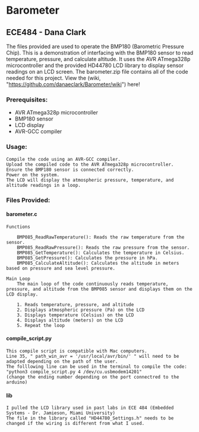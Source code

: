# Barometer
## ECE484 - Dana Clark

The files provided are used to operate the BMP180 (Barometric Pressure Chip). 
This is a demonstration of interfacing with the BMP180 sensor to read temperature, pressure, and calculate altitude. 
It uses the AVR ATmega328p microcontroller and the provided HD44780 LCD library to display sensor readings on an LCD screen.
The barometer.zip file contains all of the code needed for this project. View the (wiki, "https://github.com/danaeclark/Barometer/wiki") here!

### Prerequisites:
- AVR ATmega328p microcontroller
- BMP180 sensor
- LCD display
- AVR-GCC compiler

### Usage:
    Compile the code using an AVR-GCC compiler.
    Upload the compiled code to the AVR ATmega328p microcontroller.
    Ensure the BMP180 sensor is connected correctly.
    Power on the system.
    The LCD will display the atmospheric pressure, temperature, and altitude readings in a loop.

### Files Provided:
#### barometer.c 

    Functions
    
        BMP085_ReadRawTemperature(): Reads the raw temperature from the sensor.
        BMP085_ReadRawPressure(): Reads the raw pressure from the sensor.
        BMP085_GetTemperature(): Calculates the temperature in Celsius.
        BMP085_GetPressure(): Calculates the pressure in hPa.
        BMP085_CalculateAltitude(): Calculates the altitude in meters based on pressure and sea level pressure.
        
    Main Loop
        The main loop of the code continuously reads temperature, pressure, and altitude from the BMP085 sensor and displays them on the LCD display.
        
        1. Reads temperature, pressure, and altitude
        2. Displays atmospheric pressure (Pa) on the LCD
        3. Displays temperature (Celsius) on the LCD
        4. Displays altitude (meters) on the LCD
        5. Repeat the loop
        
#### compile_script.py

    This compile script is compatible with Mac computers. 
    Line 35, " path_win_avr = '/usr/local/avr/bin/' " will need to be adapted depending on the path of the user.
    The folllowing line can be used in the terminal to compile the code: "python3 compile_script.py 4 /dev/cu.usbmodem14201" 
    (change the ending number depending on the port connectred to the arduino)

#### lib

    I pulled the LCD library used in past labs in ECE 484 (Embedded Systems - Dr. Jamieson, Miami University) 
    The file in the library called "HD44780_Settings.h" needs to be changed if the wiring is different from what I used.
